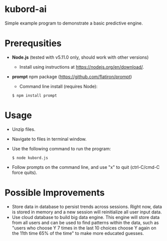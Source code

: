 # kubord-ai

Simple example program to demonstrate a basic predictive engine.

# Prerequsities
* **Node.js** (tested with v5.11.0 only, should work with other versions)
    * Install using instructions at https://nodejs.org/en/download/.
* **prompt** npm package (https://github.com/flatiron/prompt)
    * Command line install (requires Node): 

    `$ npm install prompt`
    
# Usage
* Unzip files.
* Navigate to files in terminal window.
* Use the following command to run the program:
   
   `$ node kubord.js`
* Follow prompts on the command line, and use "x" to quit (ctrl-C/cmd-C force quits).

# Possible Improvements
* Store data in database to persist trends across sessions. Right now, data is stored in memory and a new session will reinitialize all user input data.
* Use cloud database to build big data engine. This engine will store data from all users and can be used to find patterns within the data, such as "users who choose Y 7 times in the last 10 choices choose Y again on the 11th time 65% of the time" to make more educated guesses.
